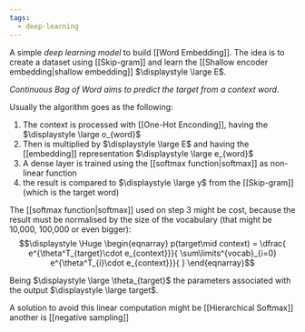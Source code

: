 ```yaml
---
tags:
  - deep-learning
---
```

A simple *deep learning model* to build [[Word Embedding]]. The idea is to create a dataset using [[Skip-gram]] and learn the [[Shallow encoder embedding|shallow embedding]] $\displaystyle \large E$.

*Continuous Bag of Word aims to predict the target from a context word*.

Usually the algorithm goes as the following:
1. The context is processed with [[One-Hot Enconding]], having the $\displaystyle \large o_{word}$
2. Then is multiplied by $\displaystyle \large E$ and having the [[embedding]] representation $\displaystyle \large e_{word}$
3. A dense layer is trained using the [[softmax function|softmax]] as non-linear function
4. the result is compared to $\displaystyle \large y$ from the [[Skip-gram]] (which is the target word)

The [[softmax function|softmax]] used on step 3 might be cost, because the result must be normalised by the size of the vocabulary (that might be 10,000, 100,000 or even bigger):
$$\displaystyle \Huge \begin{eqnarray} 
p(target\mid context) = \dfrac{
e^{\theta^T_{target}\cdot e_{context}}}{
\sum\limits^{vocab}_{i=0} 
e^{\theta^T_{i}\cdot e_{context}}}{
}
\end{eqnarray}$$

Being $\displaystyle \large \theta_{target}$ the parameters associated with the output $\displaystyle \large target$. 

A solution to avoid this linear computation might be [[Hierarchical Softmax]] another is [[negative sampling]]